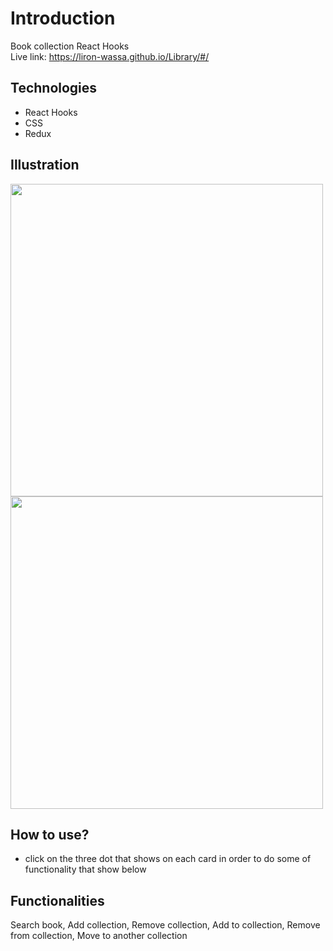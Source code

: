 # Introduction
Book collection React Hooks
<br/>
Live link: https://liron-wassa.github.io/Library/#/

## Technologies
- React Hooks
- CSS
- Redux

## Illustration
<img src="https://user-images.githubusercontent.com/56726154/98464477-d628ae00-21cb-11eb-83d9-11817dce6f83.png" width="500"/>
<img src="https://user-images.githubusercontent.com/56726154/98464446-ad081d80-21cb-11eb-8883-5f051da1d5ae.png" width="500"/>

## How to use?
- click on the three dot that shows on each card in order to do some of functionality that show below

## Functionalities
 Search book, Add collection, Remove collection, Add to collection, Remove from collection, Move to another collection
